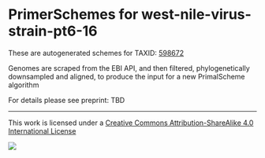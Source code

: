 # PrimerSchemes for west-nile-virus-strain-pt6-16

These are autogenerated schemes for TAXID: [598672](https://www.ncbi.nlm.nih.gov/Taxonomy/Browser/wwwtax.cgi?mode=Info&id=598672&lvl=3&lin=f&keep=1&srchmode=1&unlock)

Genomes are scraped from the EBI API, and then filtered, phylogenetically downsampled and aligned, to produce the input for a new PrimalScheme algorithm

For details please see preprint: TBD

------------------------------------------------------------------------

This work is licensed under a [Creative Commons Attribution-ShareAlike 4.0 International License](http://creativecommons.org/licenses/by-sa/4.0/) 

![](https://i.creativecommons.org/l/by-sa/4.0/88x31.png)